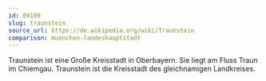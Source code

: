 ```yaml
---
id: 09189
slug: traunstein
source_url: https://de.wikipedia.org/wiki/Traunstein
comparison: muenchen-landeshauptstadt
---
```


Traunstein ist eine Große Kreisstadt in Oberbayern. Sie liegt am Fluss Traun im Chiemgau. Traunstein ist die Kreisstadt des gleichnamigen Landkreises.
